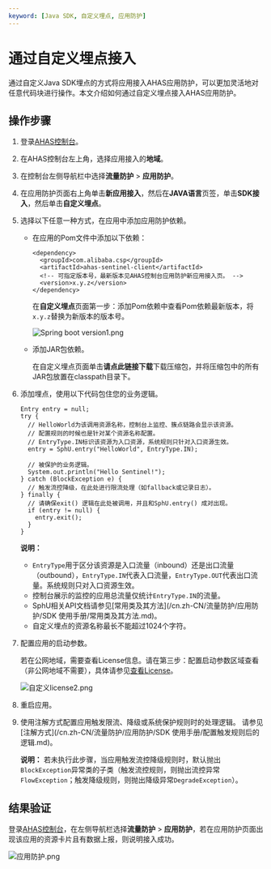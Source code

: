 ```yaml
---
keyword: [Java SDK, 自定义埋点, 应用防护]
---
```


# 通过自定义埋点接入

通过自定义Java SDK埋点的方式将应用接入AHAS应用防护，可以更加灵活地对任意代码块进行操作。本文介绍如何通过自定义埋点接入AHAS应用防护。

## 操作步骤

1.  登录[AHAS控制台](https://ahas.console.aliyun.com/)。
2.  在AHAS控制台左上角，选择应用接入的**地域**。
3.  在控制台左侧导航栏中选择**流量防护** \> **应用防护**。
4.  在应用防护页面右上角单击**新应用接入**，然后在**JAVA语言**页签，单击**SDK接入**，然后单击**自定义埋点**。
5.  选择以下任意一种方式，在应用中添加应用防护依赖。
    -   在应用的Pom文件中添加以下依赖：

        ```
        <dependency>
          <groupId>com.alibaba.csp</groupId>
          <artifactId>ahas-sentinel-client</artifactId>
          <!-- 可指定版本号，最新版本见AHAS控制台应用防护新应用接入页。 -->
          <version>x.y.z</version>
        </dependency>
        ```

        在**自定义埋点**页面第一步：添加Pom依赖中查看Pom依赖最新版本，将`x.y.z`替换为新版本的版本号。

        ![Spring boot version1.png](https://static-aliyun-doc.oss-accelerate.aliyuncs.com/assets/img/zh-CN/0356725161/p246992.png)

    -   添加JAR包依赖。

        在自定义埋点页面单击**请点此链接下载**下载压缩包，并将压缩包中的所有JAR包放置在classpath目录下。

6.  添加埋点，使用以下代码包住您的业务逻辑。

    ```
    Entry entry = null;
    try { 
      // HelloWorld为该调用资源名称，控制台上监控、簇点链路会显示该资源。
      // 配置规则的时候也是针对某个资源名称配置。
      // EntryType.IN标识该资源为入口资源，系统规则只针对入口资源生效。
      entry = SphU.entry("HelloWorld", EntryType.IN);
    
      // 被保护的业务逻辑。
      System.out.println("Hello Sentinel!");
    } catch (BlockException e) {
      // 触发流控降级，在此处进行限流处理（如fallback或记录日志）。
    } finally {
      // 请确保exit() 逻辑在此处被调用，并且和SphU.entry() 成对出现。
      if (entry != null) {
        entry.exit();
      }
    }
    ```

    **说明：**

    -   `EntryType`用于区分该资源是入口流量（inbound）还是出口流量（outbound），`EntryType.IN`代表入口流量，`EntryType.OUT`代表出口流量。系统规则只对入口资源生效。
    -   控制台展示的监控的应用总流量仅统计`EntryType.IN`的流量。
    -   SphU相关API文档请参见[常用类及其方法](/cn.zh-CN/流量防护/应用防护/SDK 使用手册/常用类及其方法.md)。
    -   自定义埋点的资源名称最长不能超过1024个字符。
7.  配置应用的启动参数。

    若在公网地域，需要查看License信息。请在第三步：配置启动参数区域查看（非公网地域不需要），具体请参见[查看License](/cn.zh-CN/流量防护/应用防护/参考信息/查看License.md)。

    ![自定义license2.png](https://static-aliyun-doc.oss-accelerate.aliyuncs.com/assets/img/zh-CN/0356725161/p246994.png)

8.  重启应用。
9.  使用注解方式配置应用触发限流、降级或系统保护规则时的处理逻辑。 请参见[注解方式](/cn.zh-CN/流量防护/应用防护/SDK 使用手册/配置触发规则后的逻辑.md)。

    **说明：** 若未执行此步骤，当应用触发流控降级规则时，默认抛出`BlockException`异常类的子类（触发流控规则，则抛出流控异常`FlowException`；触发降级规则，则抛出降级异常`DegradeException`）。


## 结果验证

登录[AHAS控制台](https://ahas.console.aliyun.com)，在左侧导航栏选择**流量防护** \> **应用防护**，若在应用防护页面出现该应用的资源卡片且有数据上报，则说明接入成功。

![应用防护.png](https://static-aliyun-doc.oss-accelerate.aliyuncs.com/assets/img/zh-CN/1733858951/p139423.png)

